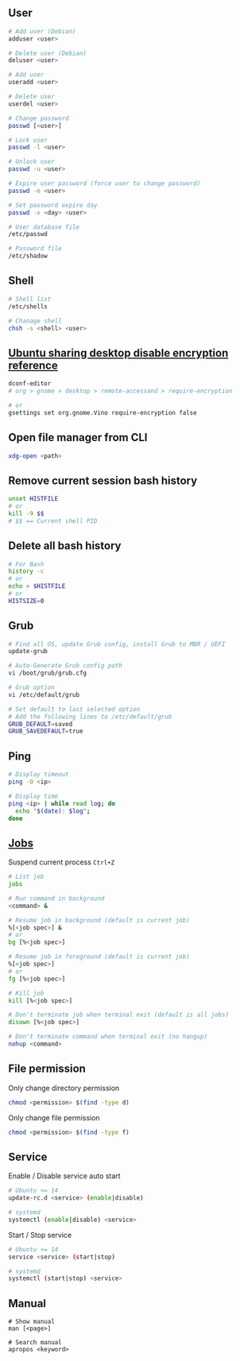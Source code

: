 ## User
```sh
# Add user (Debian)
adduser <user>

# Delete user (Debian)
deluser <user>

# Add user
useradd <user>

# Delete user
userdel <user>

# Change password
passwd [<user>]

# Lock user
passwd -l <user>

# Unlock user
passwd -u <user>

# Expire user password (force user to change password)
passwd -e <user>

# Set password expire day
passwd -x <day> <user>

# User database file
/etc/passwd

# Password file
/etc/shadow
```

## Shell
```sh
# Shell list
/etc/shells

# Chanage shell
chsh -s <shell> <user>
```

## [Ubuntu sharing desktop disable encryption reference](https://askubuntu.com/a/487267/235264)

```sh
dconf-editor
# org > gnome > desktop > remote-accessand > require-encryption

# or
gsettings set org.gnome.Vino require-encryption false
```

## Open file manager from CLI

```sh
xdg-open <path>
```

## Remove current session bash history
```sh
unset HISTFILE
# or
kill -9 $$
# $$ == Current shell PID
```

## Delete all bash history
```sh
# For Bash
history -c
# or
echo > $HISTFILE
# or
HISTSIZE=0
```

## Grub
```sh
# Find all OS, update Grub config, install Grub to MBR / UEFI
update-grub

# Auto-Generate Grub config path
vi /boot/grub/grub.cfg

# Grub option
vi /etc/default/grub

# Set default to last selected option
# Add the following lines to /etc/default/grub
GRUB_DEFAULT=saved
GRUB_SAVEDEFAULT=true
```

## Ping
```sh
# Display timeout
ping -O <ip>

# Display time
ping <ip> | while read log; do
  echo "$(date): $log";
done
```

## [Jobs](http://www.linuxnix.com/11-fc-bg-jobs-commands-know/)
Suspend current process `Ctrl+Z`

```sh
# List job
jobs

# Run command in background
<command> &

# Resume job in background (default is current job)
%[<job spec>] &
# or
bg [%<job spec>]

# Resume job in foreground (default is current job)
%[<job spec>]
# or
fg [%<job spec>]

# Kill job
kill [%<job spec>]

# Don't terminate job when terminal exit (default is all jobs)
disown [%<job spec>]

# Don't terminate command when terminal exit (no hangup)
nohup <command>
```

## File permission
Only change directory permission
```sh
chmod <permission> $(find -type d)
```

Only change file permission
```sh
chmod <permission> $(find -type f)
```

## Service
Enable / Disable service auto start
```sh
# Ubuntu <= 14
update-rc.d <service> (enable|disable)

# systemd
systemctl (enable|disable) <service>
```

Start / Stop service
```sh
# Ubuntu <= 14
service <service> (start|stop)

# systemd
systemctl (start|stop) <service>
```

## Manual
```
# Show manual
man [<page>]

# Search manual
apropos <keyword>
```
